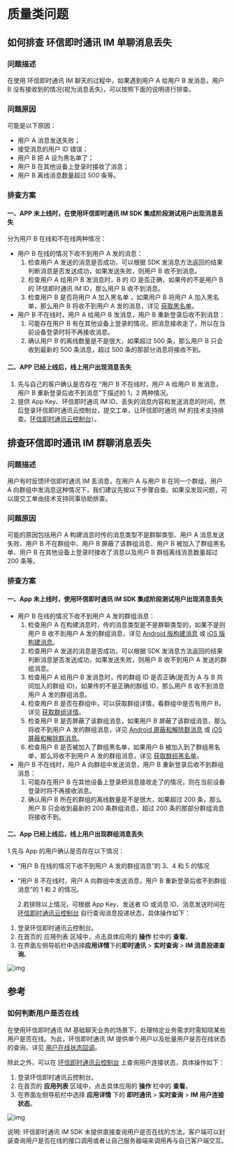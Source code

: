 # 质量类问题

<Toc />

## 如何排查 环信即时通讯 IM 单聊消息丢失

### 问题描述

在使用 环信即时通讯 IM 聊天的过程中，如果遇到用户 A 给用户 B 发消息，用户 B 没有接收到的情况(视为消息丢失)，可以按照下面的说明进行排查。

### 问题原因

可能是以下原因：

- 用户 A 消息发送失败；
- 接受消息的用户 ID 错误；
- 用户 B 把 A 设为黑名单了；
- 用户 B 在其他设备上登录时接收了消息；
- 用户 B 离线消息数量超过 500 条等。

### 排查方案

#### 一、APP 未上线时，在使用环信即时通讯 IM SDK 集成阶段测试用户出现消息丢失

分为用户 B 在线和不在线两种情况：

- 用户 B 在线的情况下收不到用户 A 发的消息：
  1. 检查用户 A 发送的消息是否成功，可以根据 SDK 发消息方法返回的结果判断消息是否发送成功，如果发送失败，则用户 B 收不到消息。
  2. 检查用户 A 给用户 B 发消息时，B 的 ID 是否正确，如果传的不是用户 B 的 环信即时通讯 IM ID，那么用户 B 收不到消息。
  3. 检查用户 B 是否将用户 A 加入黑名单 ，如果用户 B 将用户 A 加入黑名单，那么用户 B 将收不到用户 A 发的消息，详见 [获取黑名单](/document/server-side/user_relationship.html#获取黑名单)。
- 用户 B 不在线时，用户 A 给用户 B 发消息，用户 B 重新登录后收不到消息：
  1. 可能存在用户 B 有在其他设备上登录的情况，把消息接收走了，所以在当前设备登录时将不再接收消息。
  2. 确认用户 B 的离线数量是不是很大，如果超过 500 条，那么用户 B 只会收到最新的 500 条消息，超过 500 条的那部分消息将接收不到。

#### 二、APP 已经上线后，线上用户出现消息丢失

1. 先与自己的客户确认是否存在 “用户 B 不在线时，用户 A 给用户 B 发消息，用户 B 重新登录后收不到消息”下描述的 1，2 两种情况。
2. 提供 App Key、环信即时通讯 IM ID、丢失的消息内容和发送消息的时间，然后登录环信即时通讯云控制台，提交工单，让环信即时通讯 IM 的技术支持排查。[环信即时通讯云控制台](https://console.easemob.com/user/login)）。

## 排查环信即时通讯 IM 群聊消息丢失

### 问题描述

用户有时反馈环信即时通讯 IM 丢消息，在用户 A 与用户 B 在同一个群组，用户 A 向群组中发消息这种情况下，我们建议先按以下步骤自查。如果没发现问题，可以提交工单由技术支持同事协助排查。

### 问题原因

可能的原因包括用户 A 构建消息时传的消息类型不是群聊类型、用户 A 消息发送失败、用户 B 不在群组中、用户 B 屏蔽了该群组消息、用户 B 被加入了群组黑名单、用户 B 在其他设备上登录时接收了消息以及用户 B 群组离线消息数量超过 200 条等。

### 排查方案

#### 一、App 未上线时，使用环信即时通讯 IM SDK 集成阶段测试用户出现消息丢失

- 用户 B 在线的情况下收不到用户 A 发的群组消息：
  1. 检查用户 A 在构建消息时，传的消息类型是不是群聊类型的，如果不是则用户 B 收不到用户 A 发的群组消息，详见 [Android 版构建消息](/document/android/message_send_receive.html#发送文本消息) 或 [iOS 版构建消息](/document/ios/message_send_receive.html#发送文本消息)。
  2. 检查用户 A 发送的消息是否成功，可以根据 SDK 发消息方法返回的结果判断消息是否发送成功，如果发送失败，则用户 B 收不到用户 A 发送的群组消息。
  3. 检查用户 A 给用户 B 发消息时，传的群组 ID 是否正确(是否为 A 与 B 共同加入的群组 ID)，如果传的不是正确的群组 ID，那么用户 B 收不到消息用户 A 发的群组消息。
  4. 检查用户 B 是否在群组中，可以获取群组详情，看群组中是否有用户 B，详见 [获取群组详情](/document/server-side/group.html#获取群组详情)。
  5. 检查用户 B 是否屏蔽了该群组消息，如果用户 B 屏蔽了该群组消息，那么将收不到用户 A 发的群组消息，详见 [Android 屏蔽和解除群消息](/document/android/group_manage.html) 或 [iOS 屏蔽和解除群消息](/document/ios/group_manage.html)。
  6. 检查用户 B 是否被加入了群组黑名单，如果用户 B 被加入到了群组黑名单，那么将收不到用户 A 发的群组消息，详见 [获取群组黑名单](/document/server-side/group.html#查询群组黑名单)。
- 用户 B 不在线时，用户 A 向群组中发送消息，用户 B 重新登录后收不到群组消息：
  1. 可能存在用户 B 在其他设备上登录把消息接收走了的情况，则在当前设备登录时将不再接收消息。
  2. 确认用户 B 所在的群组的离线数量是不是很大，如果超过 200 条，那么用户 B 只会收到最新的 200 条群组消息，超过 200 条的那部分群组消息将接收不到。

#### 二、App 已经上线后，线上用户出现群组消息丢失

1.先与 App 的用户确认是否存在以下情况：

- “用户 B 在线的情况下收不到用户 A 发的群组消息”的 3、4 和 5 的情况
- “用户 B 不在线时，用户 A 向群组中发送消息，用户 B 重新登录后收不到群组消息”的 1 和 2 的情况。

  2.若排除以上情况，可根据 App Key、发送者 ID 或消息 ID、消息发送时间在 [环信即时通讯云控制台](https://console.easemob.com/user/login) 自行查询消息投递状态，具体操作如下：

1. 登录环信即时通讯云控制台。
2. 在首页的 应用列表 区域中，点击具体应用的 **操作** 栏中的 **查看**。
3. 在界面左侧导航栏中选择**应用详情**下的**即时通讯** > **实时查询** > **IM 消息投递查询**。

![img](/images/product/faq-msgdeliveryquery.png)

## 参考

### 如何判断用户是否在线

在使用环信即时通讯 IM 基础聊天业务的场景下，处理特定业务需求时需知晓某些用户是否在线。为此，环信即时通讯 IM 提供单个用户以及批量用户是否在线状态的查询，详见 [用户在线状态回调](/document/server-side/user_status_callback.html)。

除此之外，可以在 [环信即时通讯云控制台](https://console.easemob.com/user/login) 上查询用户连接状态，具体操作如下：

1. 登录环信即时通讯云控制台。
2. 在首页的 **应用列表** 区域中，点击具体应用的 **操作** 栏中的 **查看**。
3. 在界面左侧导航栏中选择 **应用详情** 下的 **即时通讯** > **实时查询** > **IM 用户连接状态**。

![img](/images/product/faq-userconnectionstatus.png)

说明: 环信即时通讯 IM SDK 未提供直接查询用户是否在线的方法，客户端可以封装查询用户是否在线的接口调用或者让自己服务器端来调用再与自己客户端交互。
